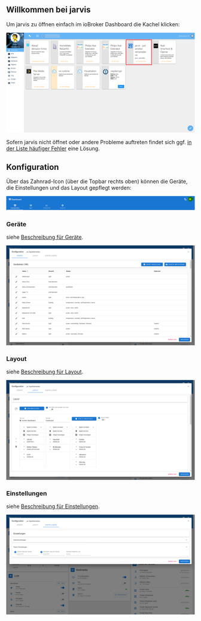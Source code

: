 ## Willkommen bei jarvis

Um jarvis zu öffnen einfach im ioBroker Dashboard die Kachel klicken:

![Konfiguration](./xx-Home-ioBroker-Dashboard.png)


Sofern jarvis nicht öffnet oder andere Probleme auftreten findet sich ggf. [in der Liste häufiger Fehler](./other/faq.md) eine Lösung.


## Konfiguration

Über das Zahnrad-Icon (über die Topbar rechts oben) können die Geräte, die Einstellungen und das Layout gepflegt werden: 

![Konfiguration](./xx-Home-Settings-Button.png)


### Geräte
siehe [Beschreibung für Geräte](./devices/devices.md).

![Geräte](./xx-Home-Devices.png)


### Layout
siehe [Beschreibung für Layout](./layout/layout.md).

![Layout](./xx-Home-Layout.png)


### Einstellungen
siehe [Beschreibung für Einstellungen](./settings/settings.md).

![Einstellungen](./xx-Home-Settings.png)
